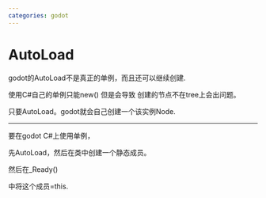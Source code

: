 ```yaml
---
categories: godot
---
```


# AutoLoad

godot的AutoLoad不是真正的单例，而且还可以继续创建.

使用C#自己的单例只能new() 但是会导致 创建的节点不在tree上会出问题。

只要AutoLoad。godot就会自己创建一个该实例Node.

------------------------------------------------------------------------

要在godot C#上使用单例，

先AutoLoad，然后在类中创建一个静态成员。

然后在_Ready()

中将这个成员=this.
